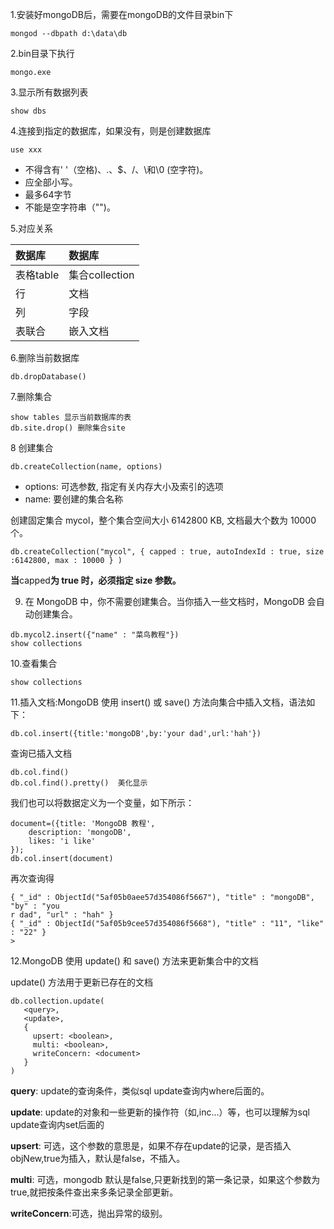 1.安装好mongoDB后，需要在mongoDB的文件目录bin下

```
mongod --dbpath d:\data\db
```

2.bin目录下执行

```
mongo.exe
```

3.显示所有数据列表

```
show dbs
```

4.连接到指定的数据库，如果没有，则是创建数据库

```
use xxx
```

* 不得含有' '（空格\)、.、$、/、\和\0 \(空字符\)。
* 应全部小写。
* 最多64字节
* 不能是空字符串（""\)。

5.对应关系

| 数据库 | 数据库 |
| :--- | :--- |
| 表格table | 集合collection |
| 行 | 文档 |
| 列 | 字段 |
| 表联合 | 嵌入文档 |

6.删除当前数据库

```
db.dropDatabase()
```

7.删除集合

```
show tables 显示当前数据库的表
db.site.drop() 删除集合site
```

8 创建集合

```
db.createCollection(name, options)
```

* options: 可选参数, 指定有关内存大小及索引的选项
* name: 要创建的集合名称

创建固定集合 mycol，整个集合空间大小 6142800 KB, 文档最大个数为 10000 个。

```
db.createCollection("mycol", { capped : true, autoIndexId : true, size :6142800, max : 10000 } )
```

**当**capped**为 true 时，必须指定 size 参数。**

9. 在 MongoDB 中，你不需要创建集合。当你插入一些文档时，MongoDB 会自动创建集合。

```
db.mycol2.insert({"name" : "菜鸟教程"})
show collections
```

10.查看集合

```
show collections
```

11.插入文档:MongoDB 使用 insert\(\) 或 save\(\) 方法向集合中插入文档，语法如下：

```
db.col.insert({title:'mongoDB',by:'your dad',url:'hah'})
```

查询已插入文档

```
db.col.find()
db.col.find().pretty()  美化显示
```

我们也可以将数据定义为一个变量，如下所示：

```
document=({title: 'MongoDB 教程', 
    description: 'mongoDB',
    likes: 'i like'
});
db.col.insert(document)
```

再次查询得

```
{ "_id" : ObjectId("5af05b0aee57d354086f5667"), "title" : "mongoDB", "by" : "you
r dad", "url" : "hah" }
{ "_id" : ObjectId("5af05b9cee57d354086f5668"), "title" : "11", "like" : "22" }
>
```

12.MongoDB 使用 update\(\) 和 save\(\) 方法来更新集合中的文档

update\(\) 方法用于更新已存在的文档

```
db.collection.update(
   <query>,
   <update>,
   {
     upsert: <boolean>,
     multi: <boolean>,
     writeConcern: <document>
   }
)
```

**query**: update的查询条件，类似sql update查询内where后面的。

**update**: update的对象和一些更新的操作符（如$,$inc...）等，也可以理解为sql update查询内set后面的

**upsert**: 可选，这个参数的意思是，如果不存在update的记录，是否插入objNew,true为插入，默认是false，不插入。

**multi**: 可选，mongodb 默认是false,只更新找到的第一条记录，如果这个参数为true,就把按条件查出来多条记录全部更新。

**writeConcern**:可选，抛出异常的级别。



























